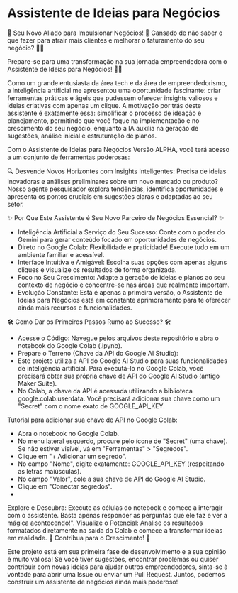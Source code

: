 # Assistente de Ideias para Negócios
🚀 Seu Novo Aliado para Impulsionar Negócios! 🚀
Cansado de não saber o que fazer para atrair mais clientes e melhorar o faturamento do seu negócio? 🌊💼

Prepare-se para uma transformação na sua jornada empreendedora com o Assistente de Ideias para Negócios! 🤖💡

Como um grande entusiasta da área tech e da área de empreendedorismo, a inteligência artificial me apresentou uma oportunidade fascinante: criar ferramentas práticas e ágeis que pudessem oferecer insights valiosos e ideias criativas com apenas um clique. A motivação por trás deste assistente é exatamente essa: simplificar o processo de ideação e planejamento, permitindo que você foque na implementação e no crescimento do seu negócio, enquanto a IA auxilia na geração de sugestões, análise inicial e estruturação de planos.

Com o Assistente de Ideias para Negócios Versão ALPHA, você terá acesso a um conjunto de ferramentas poderosas:

🔍 Desvende Novos Horizontes com Insights Inteligentes: Precisa de ideias inovadoras e análises preliminares sobre um novo mercado ou produto? Nosso agente pesquisador explora tendências, identifica oportunidades e apresenta os pontos cruciais em sugestões claras e adaptadas ao seu setor.

✨ Por Que Este Assistente é Seu Novo Parceiro de Negócios Essencial? ✨

- Inteligência Artificial a Serviço do Seu Sucesso: Conte com o poder do Gemini para gerar conteúdo focado em oportunidades de negócios.
- Direto no Google Colab: Flexibilidade e praticidade! Execute tudo em um ambiente familiar e acessível.
- Interface Intuitiva e Amigável: Escolha suas opções com apenas alguns cliques e visualize os resultados de forma organizada.
- Foco no Seu Crescimento: Adapte a geração de ideias e planos ao seu contexto de negócio e concentre-se nas áreas que realmente importam.
- Evolução Constante: Está é apenas a primeira versão, o Assistente de Ideias para Negócios está em constante aprimoramento para te oferecer ainda mais recursos e funcionalidades.

🛠️ Como Dar os Primeiros Passos Rumo ao Sucesso? 🛠️

- Acesse o Código: Navegue pelos arquivos deste repositório e abra o notebook do Google Colab (.ipynb).
- Prepare o Terreno (Chave da API do Google AI Studio):
- Este projeto utiliza a API do Google AI Studio para suas funcionalidades de inteligência artificial. Para executá-lo no Google Colab, você precisará obter sua própria chave de API do Google AI Studio (antigo Maker Suite).
- No Colab, a chave da API é acessada utilizando a biblioteca google.colab.userdata. Você precisará adicionar sua chave como um "Secret" com o nome exato de GOOGLE_API_KEY.
 
Tutorial para adicionar sua chave de API no Google Colab:
 - Abra o notebook no Google Colab.
 - No menu lateral esquerdo, procure pelo ícone de "Secret" (uma chave). Se não estiver visível, vá em "Ferramentas" > "Segredos".
 - Clique em "+ Adicionar um segredo".
 - No campo "Nome", digite exatamente: GOOGLE_API_KEY (respeitando as letras maiúsculas).
 - No campo "Valor", cole a sua chave de API do Google AI Studio.
 - Clique em "Conectar segredos".
 - 
Explore e Descubra: Execute as células do notebook e comece a interagir com o assistente. Basta apenas responder as perguntas que ele faz e ver a mágica acontecendo!".
Visualize o Potencial: Analise os resultados formatados diretamente na saída do Colab e comece a transformar ideias em realidade.
🤝 Contribua para o Crescimento! 🤝

Este projeto está em sua primeira fase de desenvolvimento e a sua opinião é muito valiosa! Se você tiver sugestões, encontrar problemas ou quiser contribuir com novas ideias para ajudar outros empreendedores, sinta-se à vontade para abrir uma Issue ou enviar um Pull Request. Juntos, podemos construir um assistente de negócios ainda mais poderoso!
